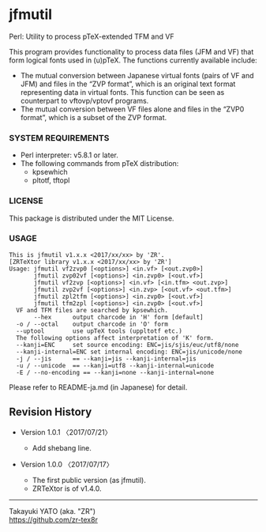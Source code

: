 jfmutil
=======

Perl: Utility to process pTeX-extended TFM and VF

This program provides functionality to process data files (JFM and VF)
that form logical fonts used in (u)pTeX. The functions currently
available include:

  - The mutual conversion between Japanese virtual fonts (pairs of VF
    and JFM) and files in the “ZVP format”, which is an original text
    format representing data in virtual fonts. This function can be seen
    as counterpart to vftovp/vptovf programs.
  - The mutual conversion between VF files alone and files in the “ZVP0
    format”, which is a subset of the ZVP format.

### SYSTEM REQUIREMENTS

  - Perl interpreter: v5.8.1 or later.
  - The following commands from pTeX distribution:
      - kpsewhich
      - pltotf, tftopl

### LICENSE

This package is distributed under the MIT License.

### USAGE

    This is jfmutil v1.x.x <2017/xx/xx> by 'ZR'.
    [ZRTeXtor library v1.x.x <2017/xx/xx> by 'ZR']
    Usage: jfmutil vf2zvp0 [<options>] <in.vf> [<out.zvp0>]
           jfmutil zvp02vf [<options>] <in.zvp0> [<out.vf>]
           jfmutil vf2zvp [<options>] <in.vf> [<in.tfm> <out.zvp>]
           jfmutil zvp2vf [<options>] <in.zvp> [<out.vf> <out.tfm>]
           jfmutil zpl2tfm [<options>] <in.zvp0> [<out.vf>]
           jfmutil tfm2zpl [<options>] <in.zvp0> [<out.vf>]
      VF and TFM files are searched by kpsewhich.
           --hex      output charcode in 'H' form [default]
      -o / --octal    output charcode in 'O' form
      --uptool        use upTeX tools (uppltotf etc.)
      The following options affect interpretation of 'K' form.
      --kanji=ENC     set source encoding: ENC=jis/sjis/euc/utf8/none
      --kanji-internal=ENC set internal encoding: ENC=jis/unicode/none
      -j / --jis      == --kanji=jis --kanji-internal=jis
      -u / --unicode  == --kanji=utf8 --kanji-internal=unicode
      -E / --no-encoding == --kanji=none --kanji-internal=none

Please refer to README-ja.md (in Japanese) for detail.

Revision History
----------------

  * Version 1.0.1 〈2017/07/21〉
      - Add shebang line.

  * Version 1.0.0 〈2017/07/17〉
      - The first public version (as jfmutil).
      - ZRTeXtor is of v1.4.0.

--------------------
Takayuki YATO (aka. "ZR")  
https://github.com/zr-tex8r
